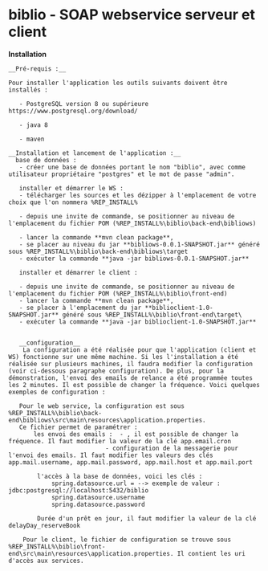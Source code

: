 # biblio - SOAP webservice serveur et client

__Installation__

    __Pré-requis :__
    
    Pour installer l'application les outils suivants doivent être installés :
  
       - PostgreSQL version 8 ou supérieure https://www.postgresql.org/download/
    
       - java 8
       
       - maven
  
    __Installation et lancement de l'application :__
      base de données :
       - créer une base de données portant le nom "biblio", avec comme utilisateur propriétaire "postgres" et le mot de passe "admin".
       
       installer et démarrer le WS :  
       - télécharger les sources et les dézipper à l'emplacement de votre choix que l'on nommera %REP_INSTALL%
       
       - depuis une invite de commande, se positionner au niveau de l'emplacement du fichier POM (%REP_INSTALL%\biblio\back-end\bibliows)
       
       - lancer la commande **mvn clean package**, 
       - se placer au niveau du jar **bibliows-0.0.1-SNAPSHOT.jar** généré sous %REP_INSTALL%\biblio\back-end\bibliows\target
       - exécuter la commande **java -jar bibliows-0.0.1-SNAPSHOT.jar**
       
       installer et démarrer le client :      
        
       - depuis une invite de commande, se positionner au niveau de l'emplacement du fichier POM (%REP_INSTALL%\biblio\front-end)
       - lancer la commande **mvn clean package**, 
       - se placer à l'emplacement du jar **biblioclient-1.0-SNAPSHOT.jar** généré sous %REP_INSTALL%\biblio\front-end\target\
       - exécuter la commande **java -jar biblioclient-1.0-SNAPSHOT.jar**
       
       
       __configuration__ 
        La configuration a été réalisée pour que l'application (client et WS) fonctionne sur une même machine. Si les l'installation a été réalisée sur plusieurs machines, il faudra modifier la configuration (voir ci-dessous paragraphe configuration). De plus, pour la démonstration, l'envoi des emails de relance a été programmée toutes les 2 minutes. Il est possible de changer la fréquence. Voici quelques exemples de configuration :
   
       Pour le web service, la configuration est sous %REP_INSTALL%\biblio\back-end\bibliows\src\main\resources\application.properties.
       Ce fichier permet de paramétrer :
           les envoi des emails :  - , il est possible de changer la fréquence. Il faut modifier la valeur de la clé app.email.cron
                               - configuration de la messagerie pour l'envoi des emails. Il faut modifier les valeurs des clés app.mail.username, app.mail.password, app.mail.host et app.mail.port
                        
            l'accès à la base de données, voici les clés :
                spring.datasource.url = --> exemple de valeur :  jdbc:postgresql://localhost:5432/biblio
                spring.datasource.username
                spring.datasource.password
                
            Durée d'un prêt en jour, il faut modifier la valeur de la clé delayDay_reserveBook
        
        Pour le client, le fichier de configuration se trouve sous %REP_INSTALL%\biblio\front-end\src\main\resources\application.properties. Il contient les uri d'accès aux services.
       
